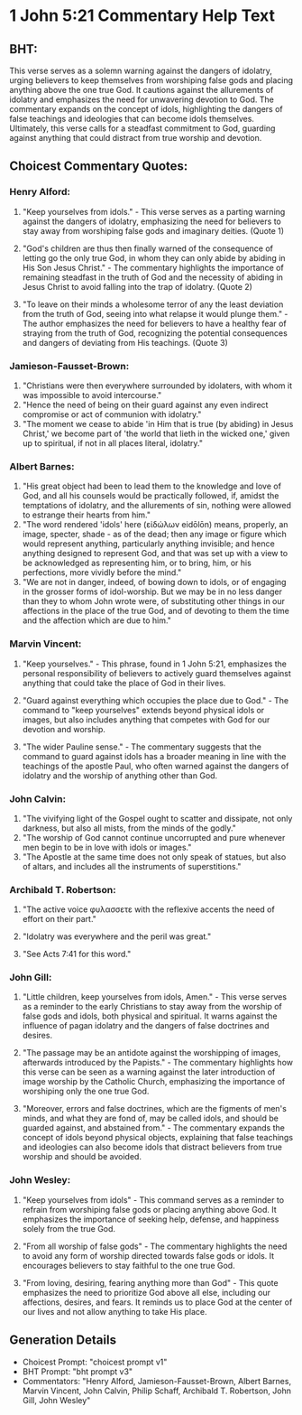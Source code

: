 # 1 John 5:21 Commentary Help Text

## BHT:
This verse serves as a solemn warning against the dangers of idolatry, urging believers to keep themselves from worshiping false gods and placing anything above the one true God. It cautions against the allurements of idolatry and emphasizes the need for unwavering devotion to God. The commentary expands on the concept of idols, highlighting the dangers of false teachings and ideologies that can become idols themselves. Ultimately, this verse calls for a steadfast commitment to God, guarding against anything that could distract from true worship and devotion.

## Choicest Commentary Quotes:
### Henry Alford:
1. "Keep yourselves from idols." - This verse serves as a parting warning against the dangers of idolatry, emphasizing the need for believers to stay away from worshiping false gods and imaginary deities. (Quote 1)

2. "God's children are thus then finally warned of the consequence of letting go the only true God, in whom they can only abide by abiding in His Son Jesus Christ." - The commentary highlights the importance of remaining steadfast in the truth of God and the necessity of abiding in Jesus Christ to avoid falling into the trap of idolatry. (Quote 2)

3. "To leave on their minds a wholesome terror of any the least deviation from the truth of God, seeing into what relapse it would plunge them." - The author emphasizes the need for believers to have a healthy fear of straying from the truth of God, recognizing the potential consequences and dangers of deviating from His teachings. (Quote 3)

### Jamieson-Fausset-Brown:
1. "Christians were then everywhere surrounded by idolaters, with whom it was impossible to avoid intercourse."
2. "Hence the need of being on their guard against any even indirect compromise or act of communion with idolatry."
3. "The moment we cease to abide 'in Him that is true (by abiding) in Jesus Christ,' we become part of 'the world that lieth in the wicked one,' given up to spiritual, if not in all places literal, idolatry."

### Albert Barnes:
1. "His great object had been to lead them to the knowledge and love of God, and all his counsels would be practically followed, if, amidst the temptations of idolatry, and the allurements of sin, nothing were allowed to estrange their hearts from him."
2. "The word rendered 'idols' here (εἰδώλων eidōlōn) means, properly, an image, specter, shade - as of the dead; then any image or figure which would represent anything, particularly anything invisible; and hence anything designed to represent God, and that was set up with a view to be acknowledged as representing him, or to bring, him, or his perfections, more vividly before the mind."
3. "We are not in danger, indeed, of bowing down to idols, or of engaging in the grosser forms of idol-worship. But we may be in no less danger than they to whom John wrote were, of substituting other things in our affections in the place of the true God, and of devoting to them the time and the affection which are due to him."

### Marvin Vincent:
1. "Keep yourselves." - This phrase, found in 1 John 5:21, emphasizes the personal responsibility of believers to actively guard themselves against anything that could take the place of God in their lives.

2. "Guard against everything which occupies the place due to God." - The command to "keep yourselves" extends beyond physical idols or images, but also includes anything that competes with God for our devotion and worship.

3. "The wider Pauline sense." - The commentary suggests that the command to guard against idols has a broader meaning in line with the teachings of the apostle Paul, who often warned against the dangers of idolatry and the worship of anything other than God.

### John Calvin:
1. "The vivifying light of the Gospel ought to scatter and dissipate, not only darkness, but also all mists, from the minds of the godly."
2. "The worship of God cannot continue uncorrupted and pure whenever men begin to be in love with idols or images."
3. "The Apostle at the same time does not only speak of statues, but also of altars, and includes all the instruments of superstitions."

### Archibald T. Robertson:
1. "The active voice φυλασσετε with the reflexive accents the need of effort on their part." 

2. "Idolatry was everywhere and the peril was great." 

3. "See Acts 7:41 for this word."

### John Gill:
1. "Little children, keep yourselves from idols, Amen." - This verse serves as a reminder to the early Christians to stay away from the worship of false gods and idols, both physical and spiritual. It warns against the influence of pagan idolatry and the dangers of false doctrines and desires.

2. "The passage may be an antidote against the worshipping of images, afterwards introduced by the Papists." - The commentary highlights how this verse can be seen as a warning against the later introduction of image worship by the Catholic Church, emphasizing the importance of worshiping only the one true God.

3. "Moreover, errors and false doctrines, which are the figments of men's minds, and what they are fond of, may be called idols, and should be guarded against, and abstained from." - The commentary expands the concept of idols beyond physical objects, explaining that false teachings and ideologies can also become idols that distract believers from true worship and should be avoided.

### John Wesley:
1. "Keep yourselves from idols" - This command serves as a reminder to refrain from worshiping false gods or placing anything above God. It emphasizes the importance of seeking help, defense, and happiness solely from the true God.

2. "From all worship of false gods" - The commentary highlights the need to avoid any form of worship directed towards false gods or idols. It encourages believers to stay faithful to the one true God.

3. "From loving, desiring, fearing anything more than God" - This quote emphasizes the need to prioritize God above all else, including our affections, desires, and fears. It reminds us to place God at the center of our lives and not allow anything to take His place.


## Generation Details
- Choicest Prompt: "choicest prompt v1"
- BHT Prompt: "bht prompt v3"
- Commentators: "Henry Alford, Jamieson-Fausset-Brown, Albert Barnes, Marvin Vincent, John Calvin, Philip Schaff, Archibald T. Robertson, John Gill, John Wesley"
